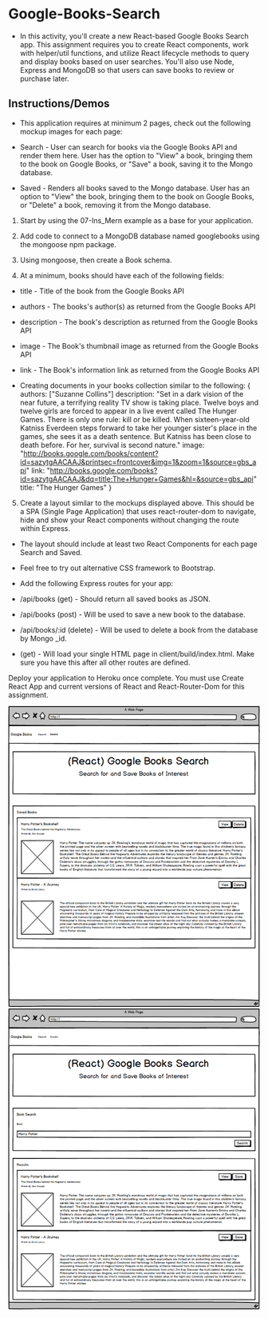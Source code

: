# Google-Books-Search

- In this activity, you'll create a new React-based Google Books Search app. This assignment requires you to create React components, work with helper/util functions, and utilize React lifecycle methods to query and display books based on user searches. You'll also use Node, Express and MongoDB so that users can save books to review or purchase later.

## Instructions/Demos

- This application requires at minimum 2 pages, check out the following mockup images for each page:

 - Search - User can search for books via the Google Books API and render them here. User has the option to "View" a book, bringing them to the book on Google Books, or "Save" a book, saving it to the Mongo database.

 - Saved - Renders all books saved to the Mongo database. User has an option to "View" the book, bringing them to the book on Google Books, or "Delete" a book, removing it from the Mongo database.

1. Start by using the 07-Ins_Mern example as a base for your application.

2. Add code to connect to a MongoDB database named googlebooks using the mongoose npm package.

3. Using mongoose, then create a Book schema.

4. At a minimum, books should have each of the following fields:

- title - Title of the book from the Google Books API

- authors - The books's author(s) as returned from the Google Books API

- description - The book's description as returned from the Google Books API

- image - The Book's thumbnail image as returned from the Google Books API

- link - The Book's information link as returned from the Google Books API

- Creating documents in your books collection similar to the following:
{
  authors: ["Suzanne Collins"]
  description: "Set in a dark vision of the near future, a terrifying reality TV show is taking place. Twelve boys and twelve girls are forced to appear in a live event called The Hunger Games. There is only one rule: kill or be killed. When sixteen-year-old Katniss Everdeen steps forward to take her younger sister's place in the games, she sees it as a death sentence. But Katniss has been close to death before. For her, survival is second nature."
  image: "http://books.google.com/books/content?id=sazytgAACAAJ&printsec=frontcover&img=1&zoom=1&source=gbs_api"
  link: "http://books.google.com/books?id=sazytgAACAAJ&dq=title:The+Hunger+Games&hl=&source=gbs_api"
  title: "The Hunger Games"
}

5. Create a layout similar to the mockups displayed above. This should be a SPA (Single Page Application) that uses react-router-dom to navigate, hide and show your React components without changing the route within Express.

- The layout should include at least two React Components for each page Search and Saved.

- Feel free to try out alternative CSS framework to Bootstrap.

- Add the following Express routes for your app:

- /api/books (get) - Should return all saved books as JSON.

- /api/books (post) - Will be used to save a new book to the database.

- /api/books/:id (delete) - Will be used to delete a book from the database by Mongo _id.


* (get) - Will load your single HTML page in client/build/index.html. Make sure you have this after all other routes are defined.


Deploy your application to Heroku once complete. You must use Create React App and current versions of React and React-Router-Dom for this assignment.

![Demo1](demos/21-MERN_02-Homework_Saved.png)
![Demo2](demos/21-MERN_02-Homework_Search.png)